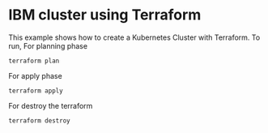 # IBM cluster using Terraform 
This example shows how to create a Kubernetes Cluster with Terraform.
To run, 
For planning phase

```shell
terraform plan
```

For apply phase

```shell
terraform apply
```

For destroy the terraform

```shell
terraform destroy
```

